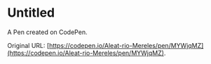 # Untitled

A Pen created on CodePen.

Original URL: [https://codepen.io/Aleat-rio-Mereles/pen/MYWjqMZ](https://codepen.io/Aleat-rio-Mereles/pen/MYWjqMZ).


